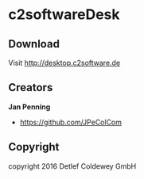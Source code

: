# c2softwareDesk

## Download

Visit <http://desktop.c2software.de>

## Creators

**Jan Penning**

* <https://github.com/JPeColCom>


## Copyright

copyright 2016 Detlef Coldewey GmbH
